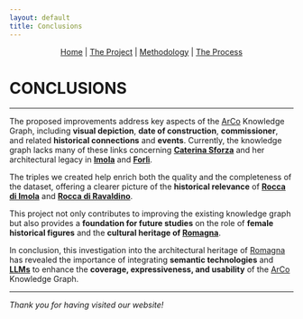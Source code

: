 ```yaml
---
layout: default
title: Conclusions
---
```


<div style="text-align: center; margin-bottom: 20px;">
  <a href="index.html">Home</a> |
  <a href="theproject.html">The Project</a> |
  <a href="methodology.html">Methodology</a> |
  <a href="theprocess.html">The Process</a> 
</div>

# CONCLUSIONS

***

The proposed improvements address key aspects of the [ArCo](https://dati.beniculturali.it/arco/index.php) Knowledge Graph, including **visual depiction**, **date of construction**, **commissioner**, and related **historical connections** and **events**. Currently, the knowledge graph lacks many of these links concerning [**Caterina Sforza**](https://en.wikipedia.org/wiki/Caterina_Sforza) and her architectural legacy in [**Imola**](https://en.wikipedia.org/wiki/Imola) and [**Forlì**](https://en.wikipedia.org/wiki/Forl%C3%AC).

The triples we created help enrich both the quality and the completeness of the dataset, offering a clearer picture of the **historical relevance** of [**Rocca di Imola**](https://it.wikipedia.org/wiki/Rocca_sforzesca_di_Imola) and [**Rocca di Ravaldino**](https://it.wikipedia.org/wiki/Rocca_di_Ravaldino). 

This project not only contributes to improving the existing knowledge graph but also provides a **foundation for future studies** on the role of **female historical figures** and the **cultural heritage of [Romagna](https://en.wikipedia.org/wiki/Romagna)**.

In conclusion, this investigation into the architectural heritage of [Romagna](https://en.wikipedia.org/wiki/Romagna) has revealed the importance of integrating **semantic technologies** and [**LLMs**](https://en.wikipedia.org/wiki/Large_language_model) to enhance the **coverage, expressiveness, and usability** of the [ArCo](https://dati.beniculturali.it/arco/index.php) Knowledge Graph.

***

*Thank you for having visited our website!*
